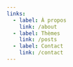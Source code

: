 ```yaml
---
links:
  - label: À propos
    link: /about
  - label: Thèmes
    link: /posts
  - label: Contact
    link: /contact
---
```


